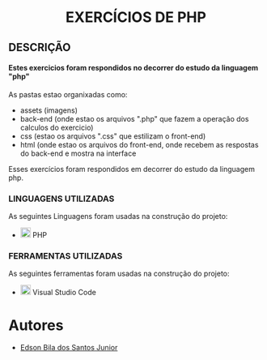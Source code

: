 <h1 align="center">EXERCÍCIOS DE PHP</h1>
<h2>DESCRIÇÃO</h2>
<h4>Estes exercicios foram respondidos no decorrer do estudo da linguagem "php"</h4>
<p>As pastas estao organixadas como:
 <ul>
	<li>assets (imagens)</li>
	<li>back-end (onde estao os arquivos ".php" que fazem a operação dos calculos do exercicio)</li>
	<li>css (estao os arquivos ".css" que estilizam o front-end) </li>
	<li>html (onde estao os arquivos do front-end, onde recebem as respostas do back-end e mostra na interface</li>
</ul>
 Esses exercícios foram respondidos em decorrer do estudo da linguagem php.
</p>

<h3>LINGUAGENS UTILIZADAS</h3>
<p>As seguintes Linguagens foram usadas na construção do projeto:</p>
<ul>
	<li><img src="https://cdn.jsdelivr.net/gh/devicons/devicon/icons/php/php-original.svg" width="20" height="20"/> PHP</li>
</ul>
<h3>FERRAMENTAS UTILIZADAS</h3>
<p>As seguintes ferramentas foram usadas na construção do projeto:</p>
<ul>
	<li><img src="https://cdn.jsdelivr.net/gh/devicons/devicon/icons/vscode/vscode-original.svg" width="20" height="20"/> Visual Studio Code</li>
</ul>	
<h1>Autores</h1>

- [Edson Bila dos Santos Junior](https://www.github.com/EdsonBila)
